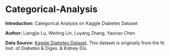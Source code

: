 # Categorical-Analysis
**Introduction:** Categorical Analysis on Kaggle Diabetes Dataset 

**Author:** Liangjie Lu, Weiting Lin, Luyang Zhang, Yaocao Chen

**Data Source:** [Kaggle Diabetes Dataset](https://www.kaggle.com/datasets/mathchi/diabetes-data-set).
This dataset is originally from the N. Inst. of Diabetes & Diges. & Kidney Dis.
